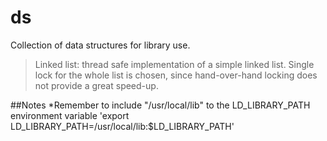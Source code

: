 # ds
Collection of data structures for library use.

>Linked list: thread safe implementation of a simple linked list. Single lock for the whole list is chosen, since hand-over-hand locking does not provide a great speed-up.

##Notes
*Remember to include "/usr/local/lib" to the LD_LIBRARY_PATH environment variable
'export LD_LIBRARY_PATH=/usr/local/lib:$LD_LIBRARY_PATH'